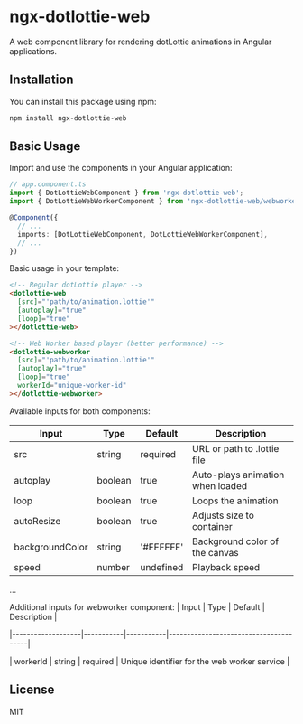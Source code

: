 # ngx-dotlottie-web

A web component library for rendering dotLottie animations in Angular applications.

## Installation

You can install this package using npm:

```bash
npm install ngx-dotlottie-web
```

## Basic Usage

Import and use the components in your Angular application:

```typescript
// app.component.ts
import { DotLottieWebComponent } from 'ngx-dotlottie-web';
import { DotLottieWebWorkerComponent } from 'ngx-dotlottie-web/webworker';

@Component({
  // ...
  imports: [DotLottieWebComponent, DotLottieWebWorkerComponent],
  // ...
})
```

Basic usage in your template:

```html
<!-- Regular dotLottie player -->
<dotlottie-web
  [src]="'path/to/animation.lottie'"
  [autoplay]="true"
  [loop]="true"
></dotlottie-web>

<!-- Web Worker based player (better performance) -->
<dotlottie-webworker
  [src]="'path/to/animation.lottie'"
  [autoplay]="true"
  [loop]="true"
  workerId="unique-worker-id"
></dotlottie-webworker>
```

Available inputs for both components:

| Input           | Type    | Default   | Description                      |
| --------------- | ------- | --------- | -------------------------------- |
| src             | string  | required  | URL or path to .lottie file      |
| autoplay        | boolean | true      | Auto-plays animation when loaded |
| loop            | boolean | true      | Loops the animation              |
| autoResize      | boolean | true      | Adjusts size to container        |
| backgroundColor | string  | '#FFFFFF' | Background color of the canvas   |
| speed           | number  | undefined | Playback speed                   |

...

Additional inputs for webworker component: | Input | Type | Default | Description |

|-------------------|-----------|-----------|---------------------------------------|

| workerId | string | required | Unique identifier for the web worker service |

## License

MIT
